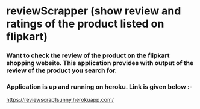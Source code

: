 #  reviewScrapper  (show review and ratings of the product listed on flipkart)

### Want to check the review of the product on the flipkart shopping website. This application provides with output of the review of the product you search for.
### Application is up and running on heroku. Link is given below :-

https://reviewscrap1sunny.herokuapp.com/
